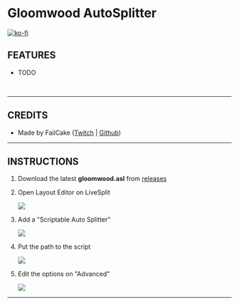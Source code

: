 # Gloomwood AutoSplitter

[![ko-fi](https://ko-fi.com/img/githubbutton_sm.svg)](https://ko-fi.com/P5P21MQ2K)

## FEATURES

- TODO

<br>

---

## CREDITS

- Made by FailCake ([Twitch](https://www.twitch.tv/birbcaw_) | [Github](https://github.com/edunad))

---

## INSTRUCTIONS

1. Download the latest **gloomwood.asl** from [releases](https://github.com/edunad/gloomwood-autosplit/releases)
2. Open Layout Editor on LiveSplit

   ![](https://i.rawr.dev/0rYYCohqTk.png)

3. Add a "Scriptable Auto Splitter"

   ![](https://i.rawr.dev/4ACdrsdhIG.png)

4. Put the path to the script

   ![](https://i.rawr.dev/XMjfznJZfN.png)

5. Edit the options on "Advanced"

   ![](https://i.rawr.dev/qnmcXGOY7y.png)

---
